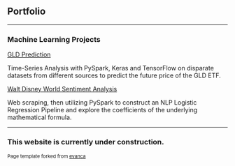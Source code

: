 ## Portfolio

---

### Machine Learning Projects 

[GLD Prediction](/AdvancedDataSciencecapstoneMD/GLDPrediction.md)

Time-Series Analysis with PySpark, Keras and TensorFlow on disparate datasets from different sources to predict the future price of the GLD ETF.

[Walt Disney World Sentiment Analysis](/DisneyReviews/DisneyReviews.md)

Web scraping, then utilizing PySpark to construct an NLP Logistic Regression Pipeline and explore the coefficients of the underlying mathematical formula.

---

### This website is currently under construction.

<p style="font-size:11px">Page template forked from <a href="https://github.com/evanca/quick-portfolio">evanca</a></p>
<!-- Remove above link if you don't want to attibute -->
